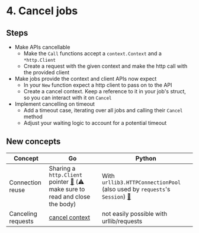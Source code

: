 # 4. Cancel jobs

## Steps

* Make APIs cancellable
  * Make the `Call` functions accept a `context.Context` and a `*http.Client`
  * Create a request with the given context and make the http call with the provided client
* Make jobs provide the context and client APIs now expect
  * In your `New` function expect a http client to pass on to the API
  * Create a cancel context. Keep a reference to it in your job's struct, so you can interact with it on `Cancel`
* Implement cancelling on timeout
  * Add a timeout case, iterating over all jobs and calling their `Cancel` method
  * Adjust your waiting logic to account for a potential timeout

## New concepts

| Concept | Go | Python |
|---|---|---|
| Connection reuse | Sharing a `http.Client` pointer [🔗](https://golang.org/pkg/net/http/#Client.Do) (⚠️ make sure to read and close the body) | With `urllib3.HTTPConnectionPool` (also used by `requests`'s `Session`) [🔗](https://urllib3.readthedocs.io/en/1.4/pools.html) |
| Canceling requests | [cancel context](https://www.sohamkamani.com/blog/golang/2018-06-17-golang-using-context-cancellation/) | not easily possible with urllib/requests |
